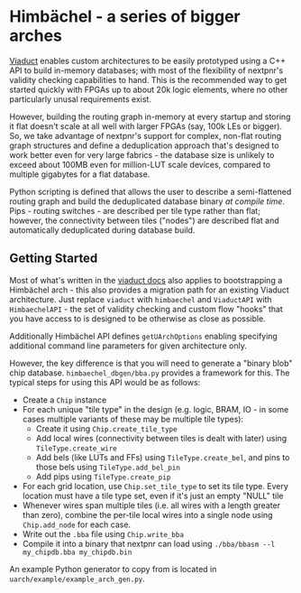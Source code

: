# Himbächel - a series of bigger arches

[Viaduct](./viaduct.md) enables custom architectures to be easily prototyped using a C++ API to build in-memory databases; with most of the flexibility of nextpnr's validity checking capabilities to hand. This is the recommended way to get started quickly with FPGAs up to about 20k logic elements, where no other particularly unusal requirements exist.

However, building the routing graph in-memory at every startup and storing it flat doesn't scale at all well with larger FPGAs (say, 100k LEs or bigger).
So, we take advantage of nextpnr's support for complex, non-flat routing graph structures and define a deduplication approach that's designed to work better even for very large fabrics - the database size is unlikely to exceed about 100MB even for million-LUT scale devices, compared to multiple gigabytes for a flat database.

Python scripting is defined that allows the user to describe a semi-flattened routing graph and build the deduplicated database binary _at compile time_. Pips - routing switches - are described per tile type rather than flat; however, the connectivity between tiles ("nodes") are described flat and automatically deduplicated during database build.

## Getting Started

Most of what's written in the [viaduct docs](./viaduct.md) also applies to bootstrapping a Himbächel arch - this also provides a migration path for an existing Viaduct architecture. Just replace `viaduct` with `himbaechel` and `ViaductAPI` with `HimbaechelAPI` - the set of validity checking and custom flow "hooks" that you have access to is designed to be otherwise as close as possible.

Additionally Himbächel API defines `getUArchOptions` enabling specifying additional command line parameters for given architecture only.

However, the key difference is that you will need to generate a "binary blob" chip database. `himbaechel_dbgen/bba.py` provides a framework for this. The typical steps for using this API would be as follows:
 - Create a `Chip` instance
 - For each unique "tile type" in the design (e.g. logic, BRAM, IO - in some cases multiple variants of these may be multiple tile types):
     - Create it using `Chip.create_tile_type`
     - Add local wires (connectivity between tiles is dealt with later) using `TileType.create_wire`
     - Add bels (like LUTs and FFs) using `TileType.create_bel`, and pins to those bels using `TileType.add_bel_pin`
     - Add pips using `TileType.create_pip`
 - For each grid location, use `Chip.set_tile_type` to set its tile type. Every location must have a tile type set, even if it's just an empty "NULL" tile
 - Whenever wires span multiple tiles (i.e. all wires with a length greater than zero), combine the per-tile local wires into a single node using `Chip.add_node` for each case. 
 - Write out the `.bba` file using `Chip.write_bba`
 - Compile it into a binary that nextpnr can load using `./bba/bbasm --l my_chipdb.bba my_chipdb.bin`

An example Python generator to copy from is located in `uarch/example/example_arch_gen.py`.
